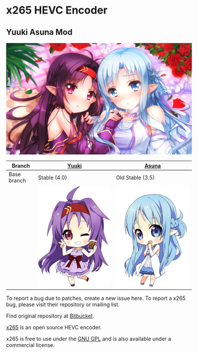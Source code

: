 # x265 HEVC Encoder

## Yuuki Asuna Mod

![](yande.re-211430.png)

|  Branch             |[Yuuki](https://github.com/msg7086/x265-Yuuki-Asuna/tree/Yuuki)|[Asuna](https://github.com/msg7086/x265-Yuuki-Asuna/tree/Asuna)|
|---------------------|-------------------|-------------------|
|  Base branch        | Stable (4.0)      | Old Stable (3.5)  |
|                     | ![](Yuuki.jpg)    | ![](Asuna.jpg)    |

To report a bug due to patches, create a new issue here. To report a x265 bug, please visit their repository or mailing list.

Find original repository at [Bitbucket](https://bitbucket.org/multicoreware/x265_git).

[x265](https://www.videolan.org/developers/x265.html) is an open source HEVC encoder.

x265 is free to use under the [GNU GPL](https://www.gnu.org/licenses/gpl-2.0.html) and is also available under a commercial license.

